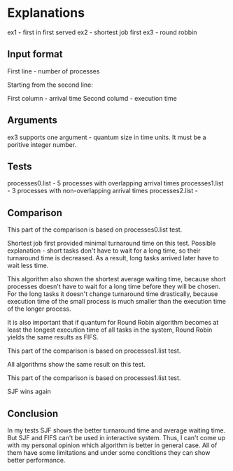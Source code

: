 # Explanations
ex1 - first in first served
ex2 - shortest job first
ex3 - round robbin

## Input format
First line - number of processes

Starting from the second line:

First column - arrival time
Second columd - execution time

## Arguments
ex3 supports one argument - quantum size in time units.
It must be a poritive integer number.

## Tests
processes0.list - 5 processes with overlapping arrival times
processes1.list - 3 processes with non-overlapping arrival times
processes2.list - 

## Comparison
This part of the comparison is based on processes0.list test.

Shortest job first provided minimal turnaround time on this test.
Possible explanation - short tasks don't have to wait for a long time,
so their turnaround time is decreased. As a result, long tasks arrived
later have to wait less time.

This algorithm also shown the shortest average waiting time, because short processes
doesn't have to wait for a long time before they will be chosen. For the long tasks
it doesn't change turnaround time drastically, because execution time of the small process
is much smaller than the execution time of the longer process.

It is also important that if quantum for Round Robin algorithm becomes at least the longest
execution time of all tasks in the system, Round Robin yields the same results as FIFS.

This part of the comparison is based on processes1.list test.

All algorithms show the same result on this test.

This part of the comparison is based on processes1.list test.

SJF wins again

## Conclusion
In my tests SJF shows the better turnaround time and average waiting time.
But SJF and FIFS can't be used in interactive system. Thus, I can't come up with
my personal opinion which algorithm is better in general case. All of them have some
limitations and under some conditions they can show better performance. 
